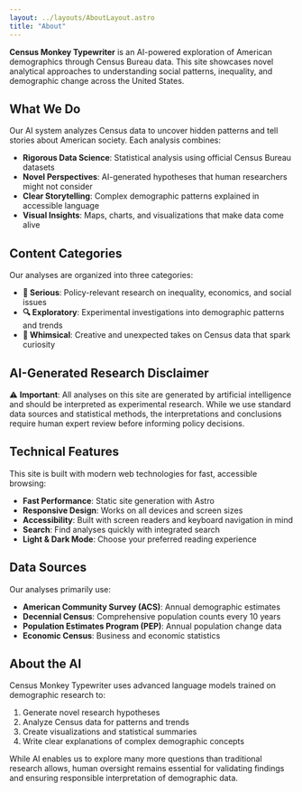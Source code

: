 ```yaml
---
layout: ../layouts/AboutLayout.astro
title: "About"
---
```


**Census Monkey Typewriter** is an AI-powered exploration of American demographics through Census Bureau data. This site showcases novel analytical approaches to understanding social patterns, inequality, and demographic change across the United States.

## What We Do

Our AI system analyzes Census data to uncover hidden patterns and tell stories about American society. Each analysis combines:

- **Rigorous Data Science**: Statistical analysis using official Census Bureau datasets
- **Novel Perspectives**: AI-generated hypotheses that human researchers might not consider
- **Clear Storytelling**: Complex demographic patterns explained in accessible language
- **Visual Insights**: Maps, charts, and visualizations that make data come alive

## Content Categories

Our analyses are organized into three categories:

- **🎯 Serious**: Policy-relevant research on inequality, economics, and social issues
- **🔍 Exploratory**: Experimental investigations into demographic patterns and trends  
- **🎪 Whimsical**: Creative and unexpected takes on Census data that spark curiosity

## AI-Generated Research Disclaimer

⚠️ **Important**: All analyses on this site are generated by artificial intelligence and should be interpreted as experimental research. While we use standard data sources and statistical methods, the interpretations and conclusions require human expert review before informing policy decisions.

## Technical Features

This site is built with modern web technologies for fast, accessible browsing:

- **Fast Performance**: Static site generation with Astro
- **Responsive Design**: Works on all devices and screen sizes  
- **Accessibility**: Built with screen readers and keyboard navigation in mind
- **Search**: Find analyses quickly with integrated search
- **Light & Dark Mode**: Choose your preferred reading experience

## Data Sources

Our analyses primarily use:

- **American Community Survey (ACS)**: Annual demographic estimates
- **Decennial Census**: Comprehensive population counts every 10 years
- **Population Estimates Program (PEP)**: Annual population change data
- **Economic Census**: Business and economic statistics

## About the AI

Census Monkey Typewriter uses advanced language models trained on demographic research to:

1. Generate novel research hypotheses
2. Analyze Census data for patterns and trends
3. Create visualizations and statistical summaries
4. Write clear explanations of complex demographic concepts

While AI enables us to explore many more questions than traditional research allows, human oversight remains essential for validating findings and ensuring responsible interpretation of demographic data.

